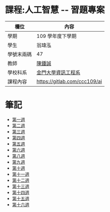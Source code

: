 # 課程:人工智慧 -- 習題專案

欄位 | 內容
-----|--------
學期 | 109 學年度下學期
學生 |  翁瑋泓
學號末兩碼 | 47
教師 | [陳鍾誠](https://www.nqu.edu.tw/educsie/index.php?act=blog&code=list&ids=4)
學校科系 | [金門大學資訊工程系](https://www.nqu.edu.tw/educsie/index.php)
課程內容 | https://gitlab.com/ccc109/ai

# 筆記

* [第一週](https://github.com/weng0418/ai109b/blob/main/Week1.md)
* [第二週](https://github.com/weng0418/ai109b/blob/main/Week2.md)
* [第三週](https://github.com/weng0418/ai109b/blob/main/Week3.md)
* [第四週](https://github.com/weng0418/ai109b/blob/main/Week4.md)
* [第五週](https://github.com/weng0418/ai109b/blob/main/Week5.md)
* [第六週](https://github.com/weng0418/ai109b/blob/main/Week6.md)
* [第八週](https://github.com/weng0418/ai109b/blob/main/Week8.md)
* [第九週](https://github.com/weng0418/ai109b/blob/main/Week9.md)
* [第十週](https://github.com/weng0418/ai109b/blob/main/Week10.md)
* [第十一週](https://github.com/weng0418/ai109b/blob/main/Week11.md)
* [第十二週](https://github.com/weng0418/ai109b/blob/main/Week12.md)
* [第十三週](https://github.com/weng0418/ai109b/blob/main/Week13.md)
* [第十四週](https://github.com/weng0418/ai109b/blob/main/Week14.md)
* [第十五週](https://github.com/weng0418/ai109b/blob/main/Week15.md)
* [第十六週](https://github.com/weng0418/ai109b/blob/main/Week16.md)
